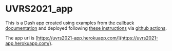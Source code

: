 # UVRS2021_app

This is a Dash app created using examples from
[the callback documentation](https://dash.plotly.com/basic-callbacks)
and deployed following
[these instructions](https://dash.plotly.com/deployment)
via
[github actions](https://github.com/marketplace/actions/deploy-to-heroku).

The app url is [https://uvrs2021-app.herokuapp.com/](https://uvrs2021-app.herokuapp.com/).
